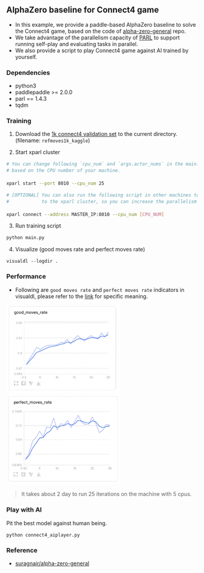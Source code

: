 ## AlphaZero baseline for Connect4 game

- In this example, we provide a paddle-based AlphaZero baseline to solve the Connect4 game, based on the code of [alpha-zero-general](https://github.com/suragnair/alpha-zero-general) repo.
- We take advantage of the parallelism capacity of [PARL](https://github.com/PaddlePaddle/PARL) to support running self-play and evaluating tasks in parallel.
- We also provide a script to play Connect4 game against AI trained by yourself.

### Dependencies

* python3
* paddlepaddle >= 2.0.0
* parl == 1.4.3
* tqdm

### Training 

1. Download the [1k connect4 validation set](https://www.kaggle.com/petercnudde/1k-connect4-validation-set) to the current directory. (filename: `refmoves1k_kaggle`)

2. Start xparl cluster

```bash
# You can change following `cpu_num` and `args.actor_nums` in the main.py 
# based on the CPU number of your machine.

xparl start --port 8010 --cpu_num 25
```

```bash
# [OPTIONAL] You can also run the following script in other machines to add more CPU resource 
#            to the xparl cluster, so you can increase the parallelism (args.actor_nums).

xparl connect --address MASTER_IP:8010 --cpu_num [CPU_NUM]
```

3. Run training script

```bash
python main.py
```

4. Visualize (good moves rate and perfect moves rate)

```
visualdl --logdir .
```

### Performance

- Following are `good moves rate` and `perfect moves rate` indicators in visualdl, please refer to the [link](https://www.kaggle.com/petercnudde/scoring-connect-x-agents) for specific meaning.

<img src=".pic/good_moves_rate.png" width = "300" alt="good moves rate"/> <img src=".pic/perfect_moves_rate.png" width = "300" alt="perfect moves rate"/>

> It takes about 2 day to run 25 iterations on the machine with 5 cpus.

### Play with AI
Pit the best model against human being.

 ```
 python connect4_aiplayer.py
 ```

### Reference

- [suragnair/alpha-zero-general](https://github.com/suragnair/alpha-zero-general)

